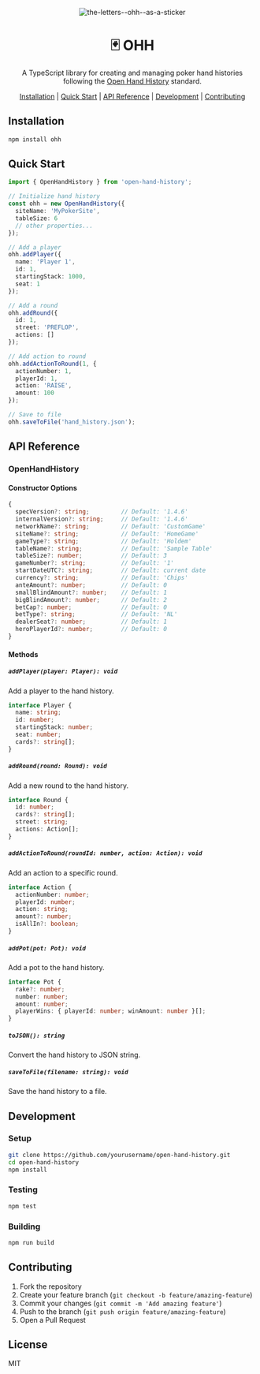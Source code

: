 <div align="center">

![the-letters--ohh--as-a-sticker](https://github.com/user-attachments/assets/c9305341-9c90-42f1-83ff-d016904e3da2)

# 🃏 OHH

A TypeScript library for creating and managing poker hand histories following the [Open Hand History](https://hh-specs.handhistory.org/) standard.

[Installation](#installation) | [Quick Start](#quick-start) | [API Reference](#api-reference) | [Development](#development) | [Contributing](#contributing)

</div>

## Installation

```bash
npm install ohh
```

## Quick Start

```typescript
import { OpenHandHistory } from 'open-hand-history';

// Initialize hand history
const ohh = new OpenHandHistory({
  siteName: 'MyPokerSite',
  tableSize: 6
  // other properties...
});

// Add a player
ohh.addPlayer({
  name: 'Player 1',
  id: 1,
  startingStack: 1000,
  seat: 1
});

// Add a round
ohh.addRound({
  id: 1,
  street: 'PREFLOP',
  actions: []
});

// Add action to round
ohh.addActionToRound(1, {
  actionNumber: 1,
  playerId: 1,
  action: 'RAISE',
  amount: 100
});

// Save to file
ohh.saveToFile('hand_history.json');
```

## API Reference

### OpenHandHistory

#### Constructor Options
```typescript
{
  specVersion?: string;         // Default: '1.4.6'
  internalVersion?: string;     // Default: '1.4.6'
  networkName?: string;         // Default: 'CustomGame'
  siteName?: string;            // Default: 'HomeGame'
  gameType?: string;            // Default: 'Holdem'
  tableName?: string;           // Default: 'Sample Table'
  tableSize?: number;           // Default: 3
  gameNumber?: string;          // Default: '1'
  startDateUTC?: string;        // Default: current date
  currency?: string;            // Default: 'Chips'
  anteAmount?: number;          // Default: 0
  smallBlindAmount?: number;    // Default: 1
  bigBlindAmount?: number;      // Default: 2
  betCap?: number;              // Default: 0
  betType?: string;             // Default: 'NL'
  dealerSeat?: number;          // Default: 1
  heroPlayerId?: number;        // Default: 0
}
```

#### Methods

##### `addPlayer(player: Player): void`
Add a player to the hand history.
```typescript
interface Player {
  name: string;
  id: number;
  startingStack: number;
  seat: number;
  cards?: string[];
}
```

##### `addRound(round: Round): void`
Add a new round to the hand history.
```typescript
interface Round {
  id: number;
  cards?: string[];
  street: string;
  actions: Action[];
}
```

##### `addActionToRound(roundId: number, action: Action): void`
Add an action to a specific round.
```typescript
interface Action {
  actionNumber: number;
  playerId: number;
  action: string;
  amount?: number;
  isAllIn?: boolean;
}
```

##### `addPot(pot: Pot): void`
Add a pot to the hand history.
```typescript
interface Pot {
  rake?: number;
  number: number;
  amount: number;
  playerWins: { playerId: number; winAmount: number }[];
}
```

##### `toJSON(): string`
Convert the hand history to JSON string.

##### `saveToFile(filename: string): void`
Save the hand history to a file.

## Development

### Setup
```bash
git clone https://github.com/yourusername/open-hand-history.git
cd open-hand-history
npm install
```

### Testing
```bash
npm test
```

### Building
```bash
npm run build
```

## Contributing

1. Fork the repository
2. Create your feature branch (`git checkout -b feature/amazing-feature`)
3. Commit your changes (`git commit -m 'Add amazing feature'`)
4. Push to the branch (`git push origin feature/amazing-feature`)
5. Open a Pull Request

## License

MIT
